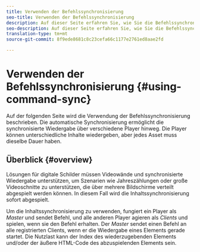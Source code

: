 ```yaml
---
title: Verwenden der Befehlssynchronisierung
seo-title: Verwenden der Befehlssynchronisierung
description: Auf dieser Seite erfahren Sie, wie Sie die Befehlssynchronisierung verwenden.
seo-description: Auf dieser Seite erfahren Sie, wie Sie die Befehlssynchronisierung verwenden.
translation-type: tm+mt
source-git-commit: 8f9ede8681c8c23cefa66c1177e2761ed8aae2fd

---
```



# Verwenden der Befehlssynchronisierung {#using-command-sync}

Auf der folgenden Seite wird die Verwendung der Befehlssynchronisierung beschrieben. Die automatische Synchronisierung ermöglicht die synchronisierte Wiedergabe über verschiedene Player hinweg. Die Player können unterschiedliche Inhalte wiedergeben, aber jedes Asset muss dieselbe Dauer haben.

## Überblick {#overview}

Lösungen für digitale Schilder müssen Videowände und synchronisierte Wiedergabe unterstützen, um Szenarien wie Jahreszählungen oder große Videoschnitte zu unterstützen, die über mehrere Bildschirme verteilt abgespielt werden können. In diesem Fall wird die Inhaltssynchronisierung sofort abgespielt.

Um die Inhaltssynchronisierung zu verwenden, fungiert ein Player als *Master* und sendet Befehl, und alle anderen Player agieren als *Clients* und spielen, wenn sie den Befehl erhalten. Der *Master* sendet einen Befehl an alle registrierten Clients, wenn er die Wiedergabe eines Elements gerade startet. Die Nutzlast kann der Index des wiederzugebenden Elements und/oder der äußere HTML-Code des abzuspielenden Elements sein.



